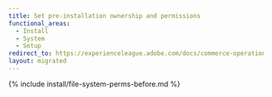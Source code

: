 ```yaml
---
title: Set pre-installation ownership and permissions
functional_areas:
  - Install
  - System
  - Setup
redirect_to: https://experienceleague.adobe.com/docs/commerce-operations/installation-guide/prerequisites/file-system/configure-permissions.html
layout: migrated
---
```


{% include install/file-system-perms-before.md %}
